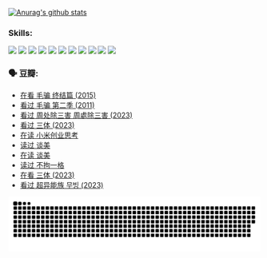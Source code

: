 
[![Anurag's github stats](https://github-readme-stats.vercel.app/api?username=w940853815)](https://github.com/anuraghazra/github-readme-stats)

### Skills:

<code><img height="32" src="https://cdn.jsdelivr.net/npm/simple-icons@v5/icons/python.svg"></code>
<code><img height="32" src="https://cdn.jsdelivr.net/npm/simple-icons@v5/icons/javascript.svg"></code>
<code><img height="32" src="https://cdn.jsdelivr.net/npm/simple-icons@v5/icons/django.svg"></code>
<code><img height="32" src="https://cdn.jsdelivr.net/npm/simple-icons@v5/icons/flask.svg"></code>
<code><img height="32" src="https://cdn.jsdelivr.net/npm/simple-icons@v5/icons/vuetify.svg"></code>
<code><img height="32" src="https://cdn.jsdelivr.net/npm/simple-icons@v5/icons/git.svg"></code>
<code><img height="32" src="https://cdn.jsdelivr.net/npm/simple-icons@v5/icons/docker.svg"></code>
<code><img height="32" src="https://cdn.jsdelivr.net/npm/simple-icons@v5/icons/postgresql.svg"></code>
<code><img height="32" src="https://cdn.jsdelivr.net/npm/simple-icons@v5/icons/elasticsearch.svg"></code>
<code><img height="32" src="https://cdn.jsdelivr.net/npm/simple-icons@v5/icons/macos.svg"></code>
<code><img height="32" src="https://cdn.jsdelivr.net/npm/simple-icons@v5/icons/linux.svg"></code>

### 🗣 豆瓣:

<!-- DOUBAN-ACTIVITIES:START -->
- [在看 毛骗 终结篇‎ (2015)](https://www.douban.com/people/136069238/status/4581971924/?_i=13586602)
- [看过 毛骗 第二季‎ (2011)](https://www.douban.com/people/136069238/status/4581971810/?_i=13586602)
- [看过 周处除三害 周處除三害‎ (2023)](https://www.douban.com/people/136069238/status/4575646701/?_i=13586602)
- [看过 三体‎ (2023)](https://www.douban.com/people/136069238/status/4574263039/?_i=13586602)
- [在读 小米创业思考](https://www.douban.com/people/136069238/status/4572047905/?_i=13586602)
- [读过 谈美](https://www.douban.com/people/136069238/status/4572047629/?_i=13586602)
- [在读 谈美](https://www.douban.com/people/136069238/status/4560861771/?_i=13586602)
- [读过 不拘一格](https://www.douban.com/people/136069238/status/4560861445/?_i=13586602)
- [在看 三体‎ (2023)](https://www.douban.com/people/136069238/status/4558185093/?_i=13586602)
- [看过 超异能族 무빙‎ (2023)](https://www.douban.com/people/136069238/status/4556824186/?_i=13586602)
<!-- DOUBAN-ACTIVITIES:END -->


![Snake animation](https://raw.githubusercontent.com/w940853815/w940853815/output/github-contribution-grid-snake.svg)

<!--
**w940853815/w940853815** is a ✨ _special_ ✨ repository because its `README.md` (this file) appears on your GitHub profile.

Here are some ideas to get you started:

- 🔭 I’m currently working on ...
- 🌱 I’m currently learning ...
- 👯 I’m looking to collaborate on ...
- 🤔 I’m looking for help with ...
- 💬 Ask me about ...
- 📫 How to reach me: ...
- 😄 Pronouns: ...
- ⚡ Fun fact: ...
-->
